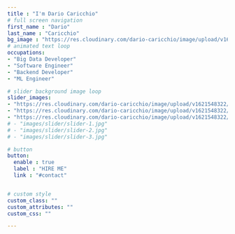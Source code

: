 ```yaml
---
title : "I'm Dario Caricchio"
# full screen navigation
first_name : "Dario"
last_name : "Caricchio"
bg_image : "https://res.cloudinary.com/dario-caricchio/image/upload/v1621548143/backgrounds/full-nav-bg_nsudc0.jpg" # "images/backgrounds/full-nav-bg.jpg"
# animated text loop
occupations:
- "Big Data Developer"
- "Software Engineer"
- "Backend Developer"
- "ML Engineer"

# slider background image loop
slider_images:
- "https://res.cloudinary.com/dario-caricchio/image/upload/v1621548322/slider/slider-1_csdco1.jpg"
- "https://res.cloudinary.com/dario-caricchio/image/upload/v1621548322/slider/slider-2_qftsyk.jpg"
- "https://res.cloudinary.com/dario-caricchio/image/upload/v1621548322/slider/slider-3_xmayrv.png"
# - "images/slider/slider-1.jpg"
# - "images/slider/slider-2.jpg"
# - "images/slider/slider-3.jpg"

# button
button:
  enable : true
  label : "HIRE ME"
  link : "#contact"


# custom style
custom_class: ""
custom_attributes: ""
custom_css: ""

---
```

